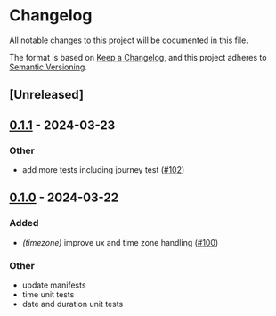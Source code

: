 # Changelog
All notable changes to this project will be documented in this file.

The format is based on [Keep a Changelog](https://keepachangelog.com/en/1.0.0/),
and this project adheres to [Semantic Versioning](https://semver.org/spec/v2.0.0.html).

## [Unreleased]

## [0.1.1](https://github.com/pace-rs/pace/compare/pace_time-v0.1.0...pace_time-v0.1.1) - 2024-03-23

### Other
- add more tests including journey test ([#102](https://github.com/pace-rs/pace/pull/102))

## [0.1.0](https://github.com/pace-rs/pace/releases/tag/pace_time-v0.1.0) - 2024-03-22

### Added
- *(timezone)* improve ux and time zone handling ([#100](https://github.com/pace-rs/pace/pull/100))

### Other
- update manifests
- time unit tests
- date and duration unit tests
